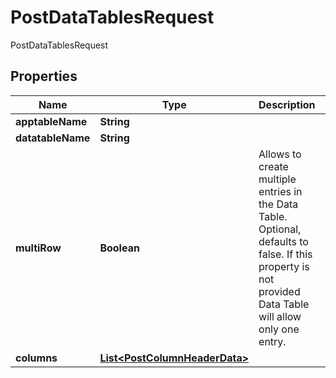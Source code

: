 

# PostDataTablesRequest

PostDataTablesRequest
## Properties

Name | Type | Description | Notes
------------ | ------------- | ------------- | -------------
**apptableName** | **String** |  | 
**datatableName** | **String** |  | 
**multiRow** | **Boolean** | Allows to create multiple entries in the Data Table. Optional, defaults to false. If this property is not provided Data Table will allow only one entry. |  [optional]
**columns** | [**List&lt;PostColumnHeaderData&gt;**](PostColumnHeaderData.md) |  | 



